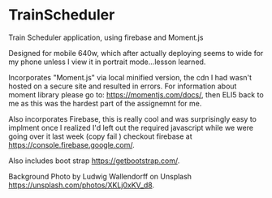 # TrainScheduler
Train Scheduler application, using firebase and Moment.js

Designed for mobile 640w, which after actually deploying seems to wide for my phone unless I view it in portrait mode...lesson learned.

Incorporates "Moment.js" via local minified version, the cdn I had wasn't hosted on a secure site and resulted in errors. For information about moment library please go to: https://momentjs.com/docs/, then ELI5 back to me as this was the hardest part of the assignemnt for me.

Also incorporates Firebase, this is really cool and was surprisingly easy to implment once I realized I'd left out the required javascript while we were going over it last week (copy fail <script src="https://www.gstatic.com/firebasejs/5.5.2/firebase.js"></script>) checkout firebase at https://console.firebase.google.com/.

Also includes boot strap https://getbootstrap.com/.

Background Photo by Ludwig Wallendorff on Unsplash https://unsplash.com/photos/XKLj0xKV_d8.
